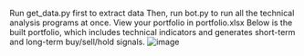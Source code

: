 Run get_data.py first to extract data
Then, run bot.py to run all the technical analysis programs at once.
View your portfolio in portfolio.xlsx
Below is the built portfolio, which includes technical indicators and generates short-term and long-term buy/sell/hold signals.
![image](https://github.com/user-attachments/assets/2150324f-7e24-4698-9f6b-8338895b099d)
